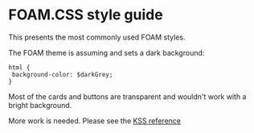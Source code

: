 # FOAM.CSS style guide

This presents the most commonly used FOAM styles.

The FOAM theme is assuming and sets a dark background:

```
html {
 background-color: $darkGrey;
}
```

Most of the cards and buttons are transparent and wouldn't work with a bright background.

More work is needed. Please see the [KSS reference](https://github.com/kss-node/kss/blob/spec/SPEC.md)

